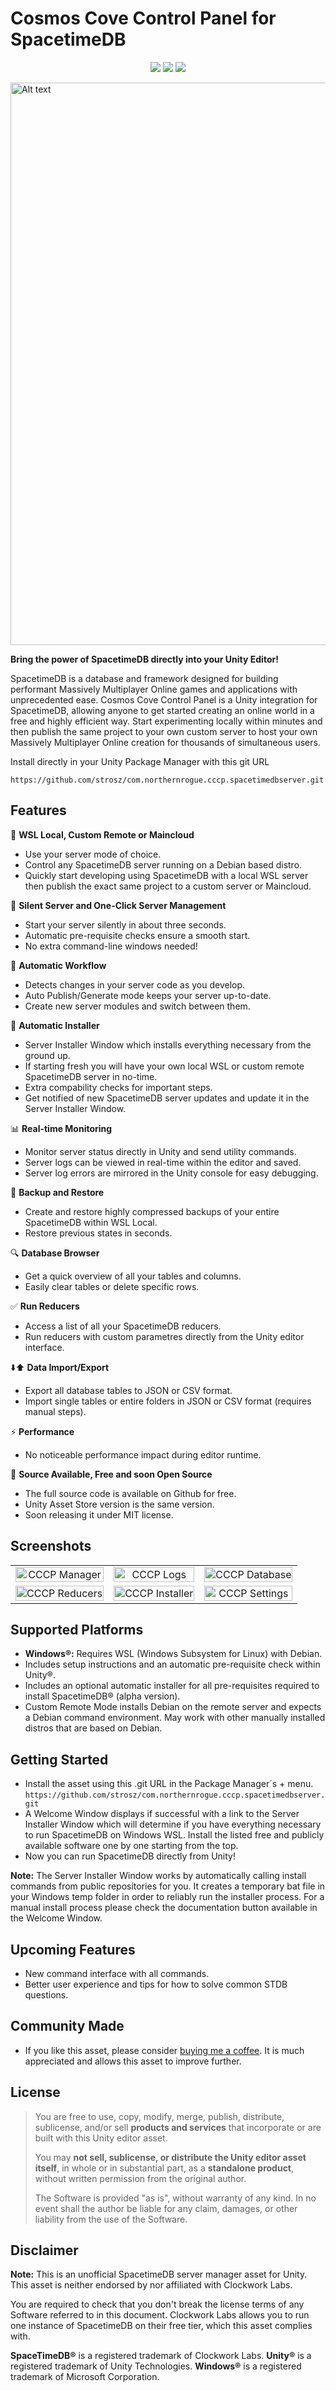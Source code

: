 # Cosmos Cove Control Panel for SpacetimeDB
<p align="center">
<a href="https://github.com/strosz/com.northernrogue.cccp.spacetimedbserver"><img src="https://img.shields.io/badge/Made%20with-Unity-57b9d3.svg?style=flat&logo=unity"></a>
<a href="https://github.com/strosz/com.northernrogue.cccp.spacetimedbserver"><img src="https://img.shields.io/github/v/release/strosz/com.northernrogue.cccp.spacetimedbserver?color=%23ff00a0&include_prereleases&label=version&sort=semver&style=flat-square"></a>
<a href="https://ko-fi.com/northernrogue"><img src="https://img.shields.io/badge/buy%20me%20a%20ko-fi-8A2BE2"></a>
</p>
<img src="https://northernrogue.se/cosmos_cover_newupdate.png" alt="Alt text" width="900">

**Bring the power of SpacetimeDB directly into your Unity Editor!**

SpacetimeDB is a database and framework designed for building performant Massively Multiplayer Online games and applications with unprecedented ease. Cosmos Cove Control Panel is a Unity integration for SpacetimeDB, allowing anyone to get started creating an online world in a free and highly efficient way. Start experimenting locally within minutes and then publish the same project to your own custom server to host your own Massively Multiplayer Online creation for thousands of simultaneous users.

Install directly in your Unity Package Manager with this git URL

```https://github.com/strosz/com.northernrogue.cccp.spacetimedbserver.git```

## Features

🌌 **WSL Local, Custom Remote or Maincloud**
   - Use your server mode of choice.
   - Control any SpacetimeDB server running on a Debian based distro.
   - Quickly start developing using SpacetimeDB with a local WSL server then publish the exact same project to a custom server or Maincloud.

🚀 **Silent Server and One-Click Server Management**
   - Start your server silently in about three seconds.
   - Automatic pre-requisite checks ensure a smooth start.
   - No extra command-line windows needed!

🔄 **Automatic Workflow**
   - Detects changes in your server code as you develop.
   - Auto Publish/Generate mode keeps your server up-to-date.
   - Create new server modules and switch between them.

🌱 **Automatic Installer**
   - Server Installer Window which installs everything necessary from the ground up.
   - If starting fresh you will have your own local WSL or custom remote SpacetimeDB server in no-time.
   - Extra compability checks for important steps.
   - Get notified of new SpacetimeDB server updates and update it in the Server Installer Window.

📊 **Real-time Monitoring**
   - Monitor server status directly in Unity and send utility commands.
   - Server logs can be viewed in real-time within the editor and saved.
   - Server log errors are mirrored in the Unity console for easy debugging.

💾 **Backup and Restore**
   - Create and restore highly compressed backups of your entire SpacetimeDB within WSL Local.
   - Restore previous states in seconds.

🔍 **Database Browser**
   - Get a quick overview of all your tables and columns.
   - Easily clear tables or delete specific rows.

✅ **Run Reducers**
   - Access a list of all your SpacetimeDB reducers.
   - Run reducers with custom parametres directly from the Unity editor interface.

⬇️⬆️ **Data Import/Export**
   - Export all database tables to JSON or CSV format.
   - Import single tables or entire folders in JSON or CSV format (requires manual steps).

⚡ **Performance**
   - No noticeable performance impact during editor runtime.

🔧 **Source Available, Free and soon Open Source**
   - The full source code is available on Github for free.
   - Unity Asset Store version is the same version.
   - Soon releasing it under MIT license.

## Screenshots
<div align="center">
  <table style="max-width: 600px;">
    <tr>
      <td style="text-align: center;">
        <img src="https://www.northernrogue.se/CCCP/cccp_manager.png" alt="CCCP Manager" style="width: 100%; max-width: 250px; height: auto; display: block; margin-left: auto; margin-right: auto;">
      </td>
      <td style="text-align: center;">
        <img src="https://www.northernrogue.se/CCCP/cccp_logs.png" alt="CCCP Logs" style="width: 100%; max-width: 250px; height: auto; display: block; margin-left: auto; margin-right: auto;">
      </td>
      <td style="text-align: center;">
        <img src="https://www.northernrogue.se/CCCP/cccp_database.png" alt="CCCP Database" style="width: 100%; max-width: 250px; height: auto; display: block; margin-left: auto; margin-right: auto;">
      </td>
    </tr>
    <tr>
      <td style="text-align: center;">
        <img src="https://www.northernrogue.se/CCCP/cccp_reducers.png" alt="CCCP Reducers" style="width: 100%; max-width: 250px; height: auto; display: block; margin-left: auto; margin-right: auto;">
      </td>
      <td style="text-align: center;">
        <img src="https://www.northernrogue.se/CCCP/cccp_installer.png" alt="CCCP Installer" style="width: 100%; max-width: 250px; height: auto; display: block; margin-left: auto; margin-right: auto;">
      </td>
      <td style="text-align: center;">
        <img src="https://www.northernrogue.se/CCCP/cccp_settings.png" alt="CCCP Settings" style="width: 100%; max-width: 250px; height: auto; display: block; margin-left: auto; margin-right: auto;">
      </td>
    </tr>
  </table>
</div>

## Supported Platforms

*   **Windows®:** Requires WSL (Windows Subsystem for Linux) with Debian.
   *   Includes setup instructions and an automatic pre-requisite check within Unity®.
   *   Includes an optional automatic installer for all pre-requisites required to install SpacetimeDB® (alpha version).
   *   Custom Remote Mode installs Debian on the remote server and expects a Debian command environment. May work with other manually installed distros that are based on Debian.

## Getting Started
   - Install the asset using this .git URL in the Package Manager´s + menu.<br>
   ```https://github.com/strosz/com.northernrogue.cccp.spacetimedbserver.git```
   - A Welcome Window displays if successful with a link to the Server Installer Window which will determine if you have everything necessary to run SpacetimeDB on Windows WSL. Install the listed free and publicly available software one by one starting from the top. 
   - Now you can run SpacetimeDB directly from Unity!

   **Note:** The Server Installer Window works by automatically calling install commands from public repositories for you. It creates a temporary bat file in your Windows temp folder in order to reliably run the installer process. For a manual install process please check the documentation button available in the Welcome Window.

## Upcoming Features
   - New command interface with all commands.
   - Better user experience and tips for how to solve common STDB questions.

## Community Made
   - If you like this asset, please consider <a href="https://ko-fi.com/northernrogue">buying me a coffee</a>. It is much appreciated and allows this asset to improve further.

## License
> You are free to use, copy, modify, merge, publish, distribute, sublicense, and/or sell **products and services** that incorporate or are built with this Unity editor asset.  
>  
> You may **not sell, sublicense, or distribute the Unity editor asset itself**, in whole or in substantial part, as a **standalone product**, without written permission from the original author.  
>  
> The Software is provided "as is", without warranty of any kind. In no event shall the author be liable for any claim, damages, or other liability from the use of the Software.

## Disclaimer

   **Note:** This is an unofficial SpacetimeDB server manager asset for Unity. This asset is neither endorsed by nor affiliated with Clockwork Labs.

   You are required to check that you don't break the license terms of any Software referred to in this document. Clockwork Labs allows you to run one instance of SpacetimeDB on their free tier, which this asset complies with.

**SpaceTimeDB®** is a registered trademark of Clockwork Labs. 
**Unity®** is a registered trademark of Unity Technologies.
**Windows®** is a registered trademark of Microsoft Corporation.